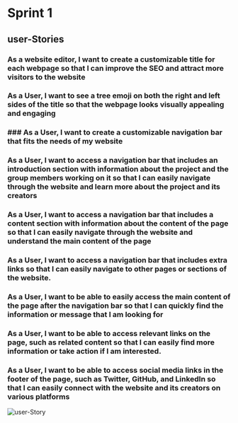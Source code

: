 # Sprint 1

## user-Stories

### As a website editor, I want to create a customizable title for each webpage so that I can improve the SEO and attract more visitors to the website

### As a User, I want to see a tree emoji on both the right and left sides of the title so that the webpage looks visually appealing and engaging

### ### As a User, I want to create a customizable navigation bar that fits the needs of my website

### As a User, I want to access a navigation bar that includes an introduction section with information about the project and the group members working on it so that I can easily navigate through the website and learn more about the project and its creators

### As a User, I want to access a navigation bar that includes a content section with information about the content of the page so that I can easily navigate through the website and understand the main content of the page

### As a User, I want to access a navigation bar that includes extra links so that I can easily navigate to other pages or sections of the website.

### As a User, I want to be able to easily access the main content of the page after the navigation bar so that I can quickly find the information or message that I am looking for

### As a User, I want to be able to access relevant links on the page, such as related content so that I can easily find more information or take action if I am interested.

### As a User, I want to be able to access social media links in the footer of the page, such as Twitter, GitHub, and LinkedIn so that I can easily connect with the website and its creators on various platforms

![user-Story](/agile-development-groups1-all-about-trees/planning/img/user-stories.png)

